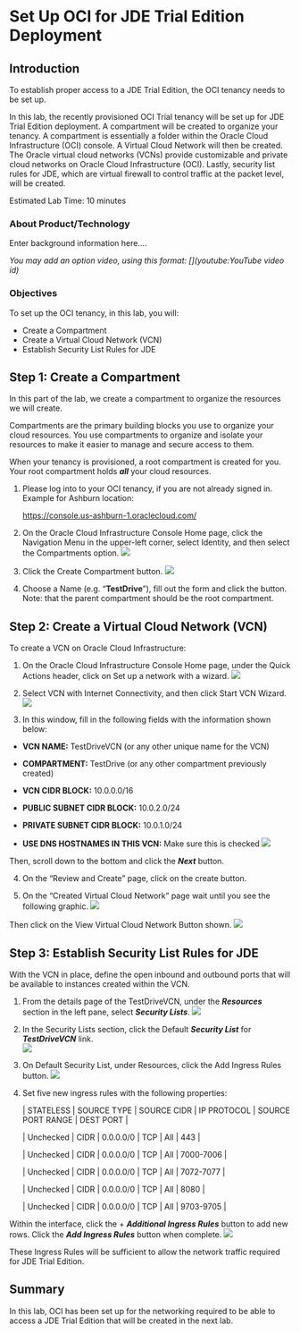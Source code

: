 # Set Up OCI for JDE Trial Edition Deployment 


## Introduction

To establish proper access to a JDE Trial Edition, the OCI tenancy needs to be set up.

In this lab, the recently provisioned OCI Trial tenancy will be set up for JDE Trial Edition deployment. A compartment will be created to organize your tenancy. A compartment is essentially a folder within the Oracle Cloud Infrastructure (OCI) console. A Virtual Cloud Network will then be created. The Oracle virtual cloud networks (VCNs) provide customizable and private cloud networks on Oracle Cloud Infrastructure (OCI). Lastly, security list rules for JDE, which are virtual firewall to control traffic at the packet level, will be created.

Estimated Lab Time: 10 minutes

### About Product/Technology
Enter background information here....

*You may add an option video, using this format: [](youtube:YouTube video id)*

  [](youtube:zNKxJjkq0Pw)

### Objectives

To set up the OCI tenancy, in this lab, you will:
*   Create a Compartment
*   Create a Virtual Cloud Network (VCN)
*   Establish Security List Rules for JDE

## **Step 1**: Create a Compartment 

In this part of the lab, we create a compartment to organize the resources we will create.

Compartments are the primary building blocks you use to organize your cloud resources. You use compartments to organize and isolate your resources to make it easier to manage and secure access to them.

When your tenancy is provisioned, a root compartment is created for you. Your root compartment holds ***all*** your cloud resources.

1)  Please log into to your OCI tenancy, if you are not already signed in. Example for Ashburn location:

    https://console.us-ashburn-1.oraclecloud.com/ 

2)  On the Oracle Cloud Infrastructure Console Home page, click the Navigation Menu   in the upper-left corner, select Identity, and then select the Compartments option.
    ![](./images/1.2.png " ")

3)	Click the Create Compartment button.
    ![](./images/1.3.png " ")

4)	Choose a Name (e.g. “**TestDrive**”), fill out the form and click the   button. Note: that the parent compartment should be the root compartment.

## **Step 2:**  Create a Virtual Cloud Network (VCN)

To create a VCN on Oracle Cloud Infrastructure:

1)	On the Oracle Cloud Infrastructure Console Home page, under the Quick Actions header, click on Set up a network with a wizard.
    ![](./images/2.1.png " ")

2)	Select VCN with Internet Connectivity, and then click Start VCN Wizard.
    ![](./images/2.2.png " ")

3) In this window, fill in the following fields with the information shown below:

* **VCN NAME:**
   TestDriveVCN     (or any other unique name for the VCN)

* **COMPARTMENT:**
    TestDrive        (or any other compartment previously created)

* **VCN CIDR BLOCK:**
 10.0.0.0/16

* **PUBLIC SUBNET CIDR BLOCK:**
   10.0.2.0/24

* **PRIVATE SUBNET CIDR BLOCK:**
  10.0.1.0/24 

* **USE DNS HOSTNAMES IN THIS VCN:**
  Make sure this is checked
    ![](./images/2.3.png " ")

Then, scroll down to the bottom and click the ***Next*** button.

4)	On the “Review and Create” page, click on the create button.

5) On the “Created Virtual Cloud Network” page wait until you see the following graphic.
    ![](./images/2.4.png " ")

Then click on the View Virtual Cloud Network Button shown.
    ![](./images/2.5.png " ")

 
## **Step 3:**  Establish Security List Rules for JDE 

With the VCN in place, define the open inbound and outbound ports that will be available to instances created within the VCN.

1)	From the details page of the TestDriveVCN, under the ***Resources*** section in the left pane, select ***Security Lists***. 
    ![](./images/3.1.png " ")

2)	In the Security Lists section, click the Default ***Security List*** for ***TestDriveVCN*** link.  
    ![](./images/3.2.png " ")

3)	On Default Security List, under Resources, click the Add Ingress Rules button.
    ![](./images/3.33.png " ")

4) Set five new ingress rules with the following properties:
    
    | STATELESS | SOURCE TYPE | SOURCE CIDR | IP PROTOCOL | SOURCE PORT RANGE | DEST PORT |

    | Unchecked | CIDR | 0.0.0.0/0 | TCP | All | 443 |

    | Unchecked | CIDR | 0.0.0.0/0 | TCP | All | 7000-7006 |

    | Unchecked | CIDR | 0.0.0.0/0 | TCP | All | 7072-7077 |

    | Unchecked | CIDR | 0.0.0.0/0 | TCP | All | 8080 |

    | Unchecked | CIDR | 0.0.0.0/0 | TCP | All | 9703-9705 |

Within the interface, click the + ***Additional Ingress Rules*** button to add new rows. Click the ***Add Ingress Rules***  button when complete. 
    ![](./images/3.4.png " ")

These Ingress Rules will be sufficient to allow the network traffic required for JDE Trial Edition.

## **Summary**

In this lab, OCI has been set up for the networking required to be able to access a JDE Trial Edition that will be created in the next lab.
